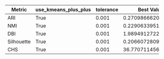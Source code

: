 | Metric | use_kmeans_plus_plus | tolerance | Best Value |
|---|---|---|---|
| ARI | True | 0.001 | 0.2709866620584282 |
| NMI | True | 0.001 | 0.2290633951395821 |
| DBI | True | 0.001 | 1.9894912722358635 |
| Silhouette | True | 0.001 | 0.206607280945913 |
| CHS | True | 0.001 | 36.77071145608097 |